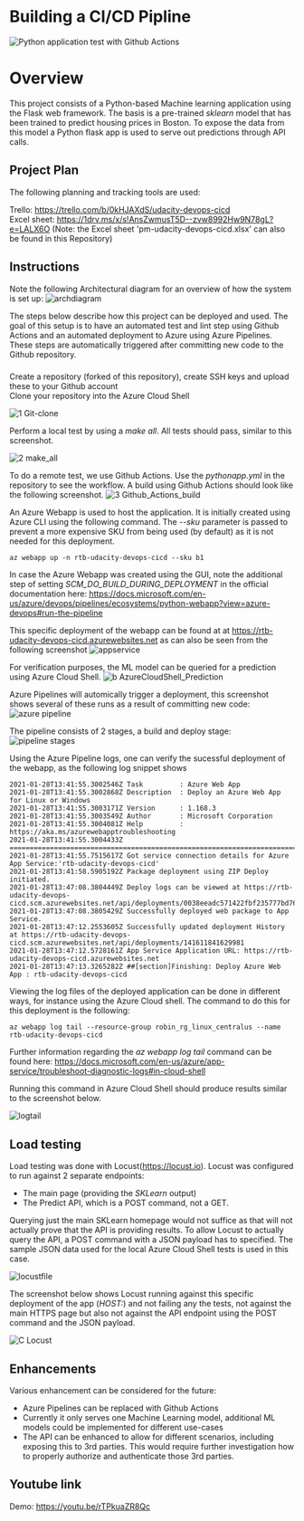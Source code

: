 # Building a CI/CD Pipline

![Python application test with Github Actions](https://github.com/rtebrake/udacity-devops-cicd/workflows/Python%20application%20test%20with%20Github%20Actions/badge.svg)

# Overview

This project consists of a Python-based Machine learning application using the Flask web framework. The basis is a pre-trained *sklearn* model that has been trained to predict housing prices in Boston. To expose the data from this model a Python flask app is used to serve out predictions through API calls. 


## Project Plan

The following planning and tracking tools are used: 

Trello: https://trello.com/b/0kHJAXdS/udacity-devops-cicd  
Excel sheet: https://1drv.ms/x/s!AnsZwmusT5D--zvw8992Hw9N78gL?e=LALX6O (Note: the Excel sheet 'pm-udacity-devops-cicd.xlsx' can also be found in this Repository)


## Instructions

Note the following Architectural diagram for an overview of how the system is set up:
![archdiagram](https://user-images.githubusercontent.com/23208470/106151773-fdfd3180-617c-11eb-9560-69cafd3b1e92.JPG)

The steps below describe how this project can be deployed and used. The goal of this setup is to have an automated test and lint step using Github Actions and an automated deployment to Azure using Azure Pipelines. These steps are automatically triggered after committing new code to the Github repository.

###
Create a repository (forked of this repository), create SSH keys and upload these to your Github account  
Clone  your repository into the Azure Cloud Shell  

![1 Git-clone](https://user-images.githubusercontent.com/23208470/106152664-01dd8380-617e-11eb-862d-c8ed16b2453d.JPG)


Perform a local test by using a *make all*. All tests should pass, similar to this screenshot.

![2 make_all](https://user-images.githubusercontent.com/23208470/106152775-1d488e80-617e-11eb-842e-cdc40c417a73.JPG)


To do a remote test, we use Github Actions. Use the *pythonapp.yml* in the repository to see the workflow.
A build using Github Actions should look like the following screenshot.
![3 Github_Actions_build](https://user-images.githubusercontent.com/23208470/106152901-3ea97a80-617e-11eb-9691-8b453b082e36.JPG) 


An Azure Webapp is used to host the application. It is initially created using Azure CLI using the following command. The *--sku* parameter is passed to prevent a more expensive SKU from being used (by default) as it is not needed for this deployment.
```
az webapp up -n rtb-udacity-devops-cicd --sku b1
```
In case the Azure Webapp was created using the GUI, note the additional step of setting *SCM_DO_BUILD_DURING_DEPLOYMENT* in the official documentation here: https://docs.microsoft.com/en-us/azure/devops/pipelines/ecosystems/python-webapp?view=azure-devops#run-the-pipeline

This specific deployment of the webapp can be found at at https://rtb-udacity-devops-cicd.azurewebsites.net as can also be seen from the following screenshot
![appservice](https://user-images.githubusercontent.com/23208470/106152364-a57a6400-617d-11eb-9818-b756ec65fb21.JPG)

For verification purposes, the ML model can be queried for a prediction using Azure Cloud Shell.
![b AzureCloudShell_Prediction](https://user-images.githubusercontent.com/23208470/106153552-f50d5f80-617e-11eb-8268-950b3c247949.JPG)


Azure Pipelines will automically trigger a deployment, this screenshot shows several of these runs as a result of committing new code:
![azure pipeline](https://user-images.githubusercontent.com/23208470/106153339-bbd4ef80-617e-11eb-92ca-90878602e4c2.JPG)

The pipeline consists of 2 stages, a build and deploy stage:  
![pipeline stages](https://user-images.githubusercontent.com/23208470/106153465-deff9f00-617e-11eb-8a2d-7cd3f71781ee.JPG)

Using the Azure Pipeline logs, one can verify the sucessful deployment of the webapp, as the following log snippet shows

```2021-01-28T13:41:55.3002176Z ==============================================================================
2021-01-28T13:41:55.3002546Z Task         : Azure Web App
2021-01-28T13:41:55.3002868Z Description  : Deploy an Azure Web App for Linux or Windows
2021-01-28T13:41:55.3003171Z Version      : 1.168.3
2021-01-28T13:41:55.3003549Z Author       : Microsoft Corporation
2021-01-28T13:41:55.3004081Z Help         : https://aka.ms/azurewebapptroubleshooting
2021-01-28T13:41:55.3004433Z ==============================================================================
2021-01-28T13:41:55.7515617Z Got service connection details for Azure App Service:'rtb-udacity-devops-cicd'
2021-01-28T13:41:58.5905192Z Package deployment using ZIP Deploy initiated.
2021-01-28T13:47:08.3804449Z Deploy logs can be viewed at https://rtb-udacity-devops-cicd.scm.azurewebsites.net/api/deployments/0038eeadc571422fbf235777bd76661f/log
2021-01-28T13:47:08.3805429Z Successfully deployed web package to App Service.
2021-01-28T13:47:12.2553605Z Successfully updated deployment History at https://rtb-udacity-devops-cicd.scm.azurewebsites.net/api/deployments/141611841629981
2021-01-28T13:47:12.5728161Z App Service Application URL: https://rtb-udacity-devops-cicd.azurewebsites.net
2021-01-28T13:47:13.3265282Z ##[section]Finishing: Deploy Azure Web App : rtb-udacity-devops-cicd
```


Viewing the log files of the deployed application can be done in different ways, for instance using the Azure Cloud shell. The command to do this for this deployment is the following:
```
az webapp log tail --resource-group robin_rg_linux_centralus --name rtb-udacity-devops-cicd
```
Further information regarding the *az webapp log tail* command can be found here: https://docs.microsoft.com/en-us/azure/app-service/troubleshoot-diagnostic-logs#in-cloud-shell

Running this command in Azure Cloud Shell should produce results similar to the screenshot below. 

![logtail](https://user-images.githubusercontent.com/23208470/106155258-c2646680-6180-11eb-92f5-2a5529594253.JPG)


## Load testing

Load testing was done with Locust(https://locust.io). Locust was configured to run against 2 separate endpoints:
* The main page (providing the *SKLearn* output)
* The Predict API, which is a POST command, not a GET.

Querying just the main SKLearn homepage would not suffice as that will not actually prove that the API is providing results. To allow Locust to actually query the API, a POST command with a JSON payload has to specified. The sample JSON data used for the local Azure Cloud Shell tests is used in this case.

![locustfile](https://user-images.githubusercontent.com/23208470/106162698-afee2b00-6188-11eb-9e81-4f91450cd393.JPG)

The screenshot below shows Locust running against this specific deployment of the app (*HOST:*) and not failing any the tests, not against the main HTTPS page but also not against the API endpoint using the POST command and the JSON payload.

![C Locust](https://user-images.githubusercontent.com/23208470/106162211-25a5c700-6188-11eb-832b-35f0eaca65cd.JPG)


## Enhancements

Various enhancement can be considered for the future:
* Azure Pipelines can be replaced with Github Actions
* Currently it only serves one Machine Learning model, additional ML models could be implemented for different use-cases
* The API can be enhanced to allow for different scenarios, including exposing this to 3rd parties. This would require further investigation how to properly authorize and authenticate those 3rd parties. 

## Youtube link 

Demo: https://youtu.be/rTPkuaZR8Qc


